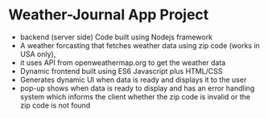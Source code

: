 # Weather-Journal App Project
* backend (server side) Code built using Nodejs framework
* A weather forcasting that fetches weather data using zip code (works in USA only),
* it uses API from openweathermap.org to get the weather data
* Dynamic frontend built using ES6 Javascript plus HTML/CSS
* Generates dynamic UI when data is ready and displays it to the user
* pop-up shows when data is ready to display and has an error handling system which informs the client whether the  zip code is invalid
or the zip code is not found

